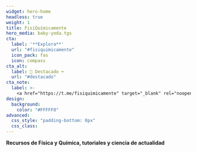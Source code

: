 ```yaml
---
widget: hero-home
headless: true
weight: 1
title: FisiQuímicamente
hero_media: baby-yoda.tgs
cta:
  label: '**Explora**'
  url: "#fisiquimicamente"
  icon_pack: fas
  icon: compass
cta_alt:
  label: 📌 Destacado ➡️
  url: "#destacado"
cta_note:
  label: >-
    <a href="https://t.me/fisiquimicamente" target="_blank" rel="noopener">**Suscríbete** al **canal** de <i class="fab fa-telegram mr-1"></i>**Telegram**</a> o <a href="https://fisiquimicamente.com/index.xml" target="_blank" rel="noopener"><i class="fas fa-rss mr-1"></i>**RSS**</a> si no quieres perderte ninguna actualización.<br><a href="https://discord.gg/kJqPqTJ" target="_blank" rel="noopener">**Únete** al **servidor** de <i class="fab fa-discord mr-1"></i>**Discord**</a> para participar activamente en la web, comentando, dando tu opinión, realizando peticiones, sugerencias...
design:
  background:
    color: "#FFFFF8"
advanced:
  css_style: "padding-bottom: 0px"
  css_class: 
---
```


**Recursos de Física y Química, tutoriales y ciencia de actualidad**